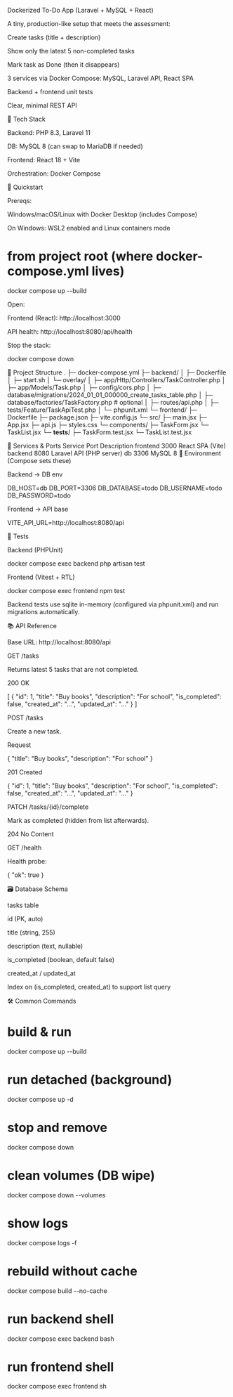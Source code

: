 Dockerized To-Do App (Laravel + MySQL + React)

A tiny, production-like setup that meets the assessment:

Create tasks (title + description)

Show only the latest 5 non-completed tasks

Mark task as Done (then it disappears)

3 services via Docker Compose: MySQL, Laravel API, React SPA

Backend + frontend unit tests

Clear, minimal REST API

🧱 Tech Stack

Backend: PHP 8.3, Laravel 11

DB: MySQL 8 (can swap to MariaDB if needed)

Frontend: React 18 + Vite

Orchestration: Docker Compose

🚀 Quickstart

Prereqs:

Windows/macOS/Linux with Docker Desktop (includes Compose)

On Windows: WSL2 enabled and Linux containers mode

# from project root (where docker-compose.yml lives)
docker compose up --build


Open:

Frontend (React): http://localhost:3000

API health: http://localhost:8080/api/health

Stop the stack:

docker compose down

📁 Project Structure
.
├─ docker-compose.yml
├─ backend/
│  ├─ Dockerfile
│  ├─ start.sh
│  └─ overlay/
│     ├─ app/Http/Controllers/TaskController.php
│     ├─ app/Models/Task.php
│     ├─ config/cors.php
│     ├─ database/migrations/2024_01_01_000000_create_tasks_table.php
│     ├─ database/factories/TaskFactory.php   # optional
│     ├─ routes/api.php
│     ├─ tests/Feature/TaskApiTest.php
│     └─ phpunit.xml
└─ frontend/
   ├─ Dockerfile
   ├─ package.json
   ├─ vite.config.js
   └─ src/
      ├─ main.jsx
      ├─ App.jsx
      ├─ api.js
      ├─ styles.css
      └─ components/
         ├─ TaskForm.jsx
         └─ TaskList.jsx
         └─ __tests__/
            ├─ TaskForm.test.jsx
            └─ TaskList.test.jsx

🔌 Services & Ports
Service	Port	Description
frontend	3000	React SPA (Vite)
backend	8080	Laravel API (PHP server)
db	3306	MySQL 8
🔐 Environment (Compose sets these)

Backend → DB env

DB_HOST=db
DB_PORT=3306
DB_DATABASE=todo
DB_USERNAME=todo
DB_PASSWORD=todo


Frontend → API base

VITE_API_URL=http://localhost:8080/api

🧪 Tests

Backend (PHPUnit)

docker compose exec backend php artisan test


Frontend (Vitest + RTL)

docker compose exec frontend npm test


Backend tests use sqlite in-memory (configured via phpunit.xml) and run migrations automatically.

📚 API Reference

Base URL: http://localhost:8080/api

GET /tasks

Returns latest 5 tasks that are not completed.

200 OK

[
  { "id": 1, "title": "Buy books", "description": "For school", "is_completed": false, "created_at": "...", "updated_at": "..." }
]

POST /tasks

Create a new task.

Request

{
  "title": "Buy books",
  "description": "For school"
}


201 Created

{
  "id": 1, "title": "Buy books", "description": "For school", "is_completed": false, "created_at": "...", "updated_at": "..."
}

PATCH /tasks/{id}/complete

Mark as completed (hidden from list afterwards).

204 No Content

GET /health

Health probe:

{ "ok": true }

🗃️ Database Schema

tasks table

id (PK, auto)

title (string, 255)

description (text, nullable)

is_completed (boolean, default false)

created_at / updated_at

Index on (is_completed, created_at) to support list query

🛠️ Common Commands
# build & run
docker compose up --build

# run detached (background)
docker compose up -d

# stop and remove
docker compose down

# clean volumes (DB wipe)
docker compose down --volumes

# show logs
docker compose logs -f

# rebuild without cache
docker compose build --no-cache

# run backend shell
docker compose exec backend bash

# run frontend shell
docker compose exec frontend sh
